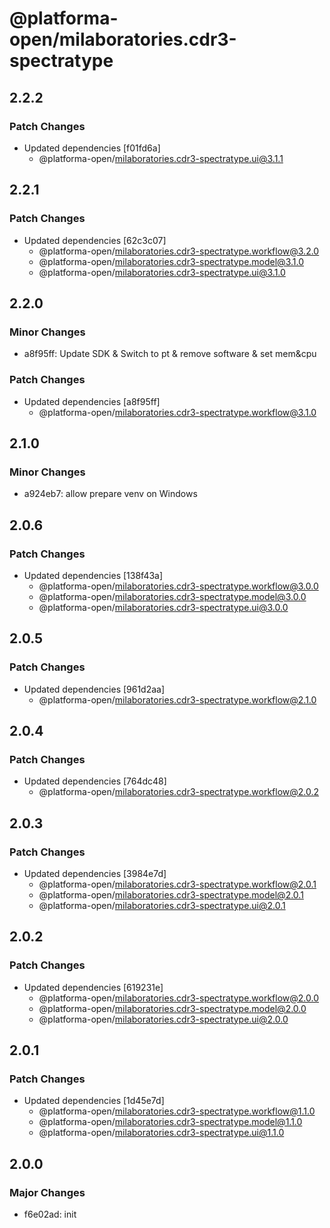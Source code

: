 # @platforma-open/milaboratories.cdr3-spectratype

## 2.2.2

### Patch Changes

- Updated dependencies [f01fd6a]
  - @platforma-open/milaboratories.cdr3-spectratype.ui@3.1.1

## 2.2.1

### Patch Changes

- Updated dependencies [62c3c07]
  - @platforma-open/milaboratories.cdr3-spectratype.workflow@3.2.0
  - @platforma-open/milaboratories.cdr3-spectratype.model@3.1.0
  - @platforma-open/milaboratories.cdr3-spectratype.ui@3.1.0

## 2.2.0

### Minor Changes

- a8f95ff: Update SDK & Switch to pt & remove software & set mem&cpu

### Patch Changes

- Updated dependencies [a8f95ff]
  - @platforma-open/milaboratories.cdr3-spectratype.workflow@3.1.0

## 2.1.0

### Minor Changes

- a924eb7: allow prepare venv on Windows

## 2.0.6

### Patch Changes

- Updated dependencies [138f43a]
  - @platforma-open/milaboratories.cdr3-spectratype.workflow@3.0.0
  - @platforma-open/milaboratories.cdr3-spectratype.model@3.0.0
  - @platforma-open/milaboratories.cdr3-spectratype.ui@3.0.0

## 2.0.5

### Patch Changes

- Updated dependencies [961d2aa]
  - @platforma-open/milaboratories.cdr3-spectratype.workflow@2.1.0

## 2.0.4

### Patch Changes

- Updated dependencies [764dc48]
  - @platforma-open/milaboratories.cdr3-spectratype.workflow@2.0.2

## 2.0.3

### Patch Changes

- Updated dependencies [3984e7d]
  - @platforma-open/milaboratories.cdr3-spectratype.workflow@2.0.1
  - @platforma-open/milaboratories.cdr3-spectratype.model@2.0.1
  - @platforma-open/milaboratories.cdr3-spectratype.ui@2.0.1

## 2.0.2

### Patch Changes

- Updated dependencies [619231e]
  - @platforma-open/milaboratories.cdr3-spectratype.workflow@2.0.0
  - @platforma-open/milaboratories.cdr3-spectratype.model@2.0.0
  - @platforma-open/milaboratories.cdr3-spectratype.ui@2.0.0

## 2.0.1

### Patch Changes

- Updated dependencies [1d45e7d]
  - @platforma-open/milaboratories.cdr3-spectratype.workflow@1.1.0
  - @platforma-open/milaboratories.cdr3-spectratype.model@1.1.0
  - @platforma-open/milaboratories.cdr3-spectratype.ui@1.1.0

## 2.0.0

### Major Changes

- f6e02ad: init
